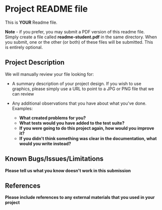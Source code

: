 # Project README file

This is **YOUR** Readme file.

**Note** - if you prefer, you may submit a PDF version of this readme file.  Simply create a file called **readme-student.pdf** in the same directory.  When you submit, one or the other (or both) of these files will be submitted.  This is entirely optional.

## Project Description
We will manually review your file looking for:

- A summary description of your project design.  If you wish to use graphics, please simply use a URL to point to a JPG or PNG file that we can review

- Any additional observations that you have about what you've done. Examples:
	- __What created problems for you?__
	- __What tests would you have added to the test suite?__
	- __If you were going to do this project again, how would you improve it?__
	- __If you didn't think something was clear in the documentation, what would you write instead?__

## Known Bugs/Issues/Limitations

__Please tell us what you know doesn't work in this submission__

## References

__Please include references to any external materials that you used in your project__